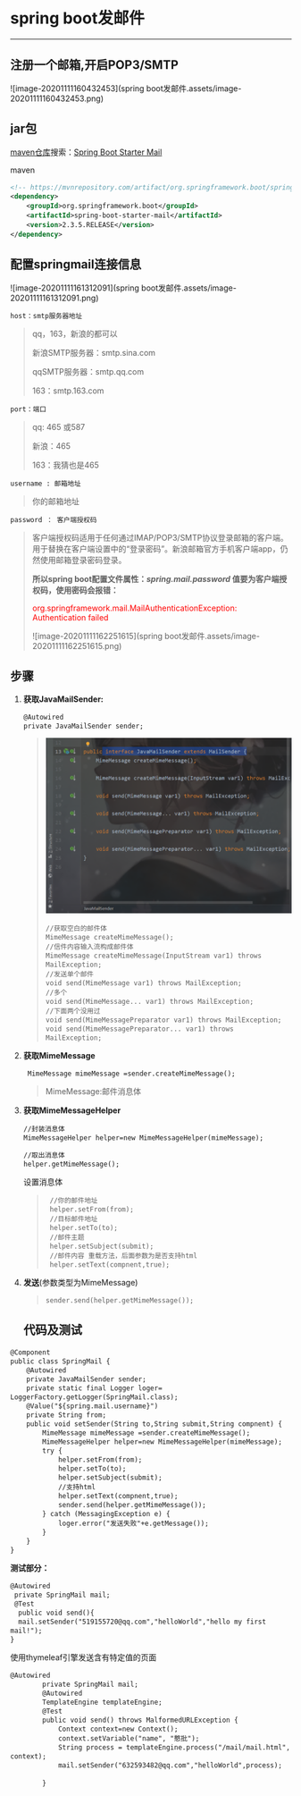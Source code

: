 # spring boot发邮件

<hr />

## 注册一个邮箱,开启POP3/SMTP

![image-20201111160432453](spring boot发邮件.assets/image-20201111160432453.png)



## jar包

<a href="https://mvnrepository.com/search">maven仓库</a>搜索：[Spring Boot Starter Mail](https://mvnrepository.com/artifact/org.springframework.boot/spring-boot-starter-mail)

maven

```xml
<!-- https://mvnrepository.com/artifact/org.springframework.boot/spring-boot-starter-mail -->
<dependency>
    <groupId>org.springframework.boot</groupId>
    <artifactId>spring-boot-starter-mail</artifactId>
    <version>2.3.5.RELEASE</version>
</dependency>

```

## 配置springmail连接信息

![image-20201111161312091](spring boot发邮件.assets/image-20201111161312091.png)

```
host：smtp服务器地址
```

> qq，163，新浪的都可以
>
> 新浪SMTP服务器：smtp.sina.com
>
> qqSMTP服务器：smtp.qq.com
>
> 163：smtp.163.com

```
port：端口
```

> qq:  465 或587
>
> 新浪：465
>
> 163：我猜也是465

```
username : 邮箱地址
```

> 你的邮箱地址

```
password ： 客户端授权码
```

> 客户端授权码适用于任何通过IMAP/POP3/SMTP协议登录邮箱的客户端。用于替换在客户端设置中的“登录密码”。新浪邮箱官方手机客户端app，仍然使用邮箱登录密码登录。
>
> **所以spring boot配置文件属性：*spring.mail.password*  值要为客户端授权码，使用密码会报错：**
>
> <font color="red">org.springframework.mail.MailAuthenticationException: Authentication failed</font>
>
> ![image-20201111162251615](spring boot发邮件.assets/image-20201111162251615.png)
>
> 

## 步骤

1. **获取JavaMailSender:**

   ```
   @Autowired
   private JavaMailSender sender;
   ```

   > <img src="spring boot发邮件.assets/image-20201111162828907.png" alt="image-20201111162828907" style="zoom:50%;" /> 
   >
   > ```
   > //获取空白的邮件体
   > MimeMessage createMimeMessage();
   > //信件内容输入流构成邮件体
   > MimeMessage createMimeMessage(InputStream var1) throws MailException;
   > //发送单个邮件
   > void send(MimeMessage var1) throws MailException;
   > //多个
   > void send(MimeMessage... var1) throws MailException;
   > //下面两个没用过
   > void send(MimeMessagePreparator var1) throws MailException;
   > void send(MimeMessagePreparator... var1) throws MailException;
   > 
   > ```
   >
   > 

    

2. **获取MimeMessage**

   ```
    MimeMessage mimeMessage =sender.createMimeMessage();
   ```

   > MimeMessage:邮件消息体

3. **获取MimeMessageHelper**

   ```
   //封装消息体
   MimeMessageHelper helper=new MimeMessageHelper(mimeMessage);
   ```

   ```
   //取出消息体
   helper.getMimeMessage();
   ```

   设置消息体

   > ```
   >  //你的邮件地址
   >  helper.setFrom(from);
   >  //目标邮件地址
   >  helper.setTo(to);
   >  //邮件主题
   >  helper.setSubject(submit);
   >  //邮件内容 重载方法，后面参数为是否支持html 
   >  helper.setText(compnent,true);
   > ```
   >
   > 

4. **发送**(参数类型为MimeMessage)

   > ```
   > sender.send(helper.getMimeMessage());
   > ```

      ## 代码及测试

```
@Component
public class SpringMail {
    @Autowired
    private JavaMailSender sender;
    private static final Logger loger= LoggerFactory.getLogger(SpringMail.class);
    @Value("${spring.mail.username}")
    private String from;
    public void setSender(String to,String submit,String compnent) {
        MimeMessage mimeMessage =sender.createMimeMessage();
        MimeMessageHelper helper=new MimeMessageHelper(mimeMessage);
        try {
            helper.setFrom(from);
            helper.setTo(to);
            helper.setSubject(submit);
            //支持html
            helper.setText(compnent,true);
            sender.send(helper.getMimeMessage());
        } catch (MessagingException e) {
            loger.error("发送失败"+e.getMessage());
        }
    }
}
```

**测试部分：**

```
@Autowired
 private SpringMail mail;
 @Test
  public void send(){
  mail.setSender("519155720@qq.com","helloWorld","hello my first mail!");
}
```

使用thymeleaf引擎发送含有特定值的页面

```
@Autowired
        private SpringMail mail;
        @Autowired
        TemplateEngine templateEngine;
        @Test
        public void send() throws MalformedURLException {
            Context context=new Context();
            context.setVariable("name", "憨批");
            String process = templateEngine.process("/mail/mail.html", context);
            mail.setSender("632593482@qq.com","helloWorld",process);

        }
```

